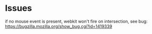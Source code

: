# Issues
if no mouse event is present, webkit won't fire on intersection, see bug: https://bugzilla.mozilla.org/show_bug.cgi?id=1419339